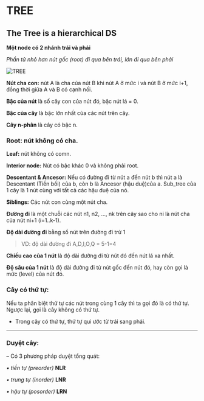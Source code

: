 # TREE
## The Tree is a hierarchical DS

**Một node có 2 nhánh trái và phải**

_Phần tử nhỏ hơn nút gốc (root) đi qua bên trái, lớn đi qua bên phải_

![TREE](https://github.com/Ngocanhjr/Data-structure-TMT/blob/master/C_C%2B%2B/img/Screenshot%202024-10-20%20165623.png)

**Nút cha con:** nút A là cha của nút B khi nút A ở mức i và nút B ở mức i+1, đồng thời giữa A và B có cạnh nối.

**Bậc của nút** là số cây con của nút đó, bậc nút lá = 0.

**Bậc của cây** là bậc lớn nhất của các nút trên cây.

**Cây n-phân** là cây có bậc n.

### **Root:** nút không có cha.

**Leaf:** nút không có comn.

**Interior node:** Nút có bậc khác 0 và không phải root.

**Descentant & Ancesor:** Nếu có đường đi từ nút a đến nút b thì nút a là Descentant (Tiền bối) của b, còn b là Ancesor (hậu duệ)của a.
Sub_tree của 1 cây là 1 nút cùng với tất cả các hậu duệ của nó.

**Siblings:** Các nút con cùng một nút cha.

**Đường đi** là một chuỗi các nút n1, n2, ..., nk trên cây sao cho ni là nút cha của nút ni+1 (i=1..k-1).

**Độ dài đường đi** bằng số nút trên đường đi trừ 1

> VD: độ dài đường đi A,D,I,O,Q = 5-1=4

**Chiều cao của 1 nút** là độ dài đường đi từ nút đó đến nút lá xa nhất.

**Độ sâu của 1 nút** là độ dài đường đi từ nút gốc đến nút đó, hay còn gọi là mức (level) của nút đó.

### Cây có thứ tự:

Nếu ta phân biệt thứ tự các nút trong cùng 1 cây thì ta gọi đó là có thứ tự. Ngược lại, gọi là cây không có thứ tự.

* Trong cây có thứ tự, thứ tự qui ước từ trái sang phải.

---

### Duyệt cây:

– Có 3 phương pháp duyệt tổng quát:

_• tiền tự (preorder)_ **NLR**

_• trung tự (inorder)_ **LNR**

_• hậu tự (posorder)_ **LRN**